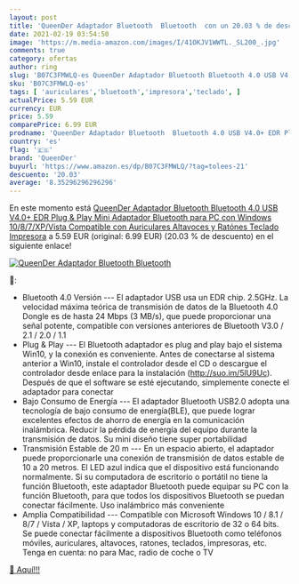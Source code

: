 ```yaml
---
layout: post
title: 'QueenDer Adaptador Bluetooth  Bluetooth  con un 20.03 % de descuento'
date: 2021-02-19 03:54:50
image: 'https://m.media-amazon.com/images/I/41OKJV1WWTL._SL200_.jpg'
comments: true
category: ofertas
author: ring
slug: 'B07C3FMWLQ-es QueenDer Adaptador Bluetooth Bluetooth 4.0 USB V4.0+ EDR...'
sku: 'B07C3FMWLQ-es'
tags: [ 'auriculares','bluetooth','impresora','teclado', ]
actualPrice: 5.59 EUR
currency: EUR
price: 5.59
comparePrice: 6.99 EUR
prodname: 'QueenDer Adaptador Bluetooth  Bluetooth 4.0 USB V4.0+ EDR Plug & Play Mini Adaptador Bluetooth para PC con Windows 10/8/7/XP/Vista Compatible con Auriculares Altavoces y Ratónes  Teclado  Impresora'
country: 'es'
flag: '🇪🇸'
brand: 'QueenDer'
buyurl: 'https://www.amazon.es/dp/B07C3FMWLQ/?tag=tolees-21'
descuento: '20.03'
average: '8.35296296296296'
---
```


En este momento está [QueenDer Adaptador Bluetooth  Bluetooth 4.0 USB V4.0+ EDR Plug & Play Mini Adaptador Bluetooth para PC con Windows 10/8/7/XP/Vista Compatible con Auriculares Altavoces y Ratónes  Teclado  Impresora](https://www.amazon.es/dp/B07C3FMWLQ/?tag=tolees-21) a 5.59 EUR (original: 6.99 EUR) (20.03 %  de descuento) en el siguiente enlace!

[![QueenDer Adaptador Bluetooth  Bluetooth ](https://m.media-amazon.com/images/I/41OKJV1WWTL._SL200_.jpg)](https://www.amazon.es/dp/B07C3FMWLQ/?tag=tolees-21)

🔎:

- Bluetooth 4.0 Versión --- El adaptador USB usa un EDR chip. 2.5GHz. La velocidad máxima teórica de transmisión de datos de la Bluetooth 4.0 Dongle es de hasta 24 Mbps (3 MB/s), que puede proporcionar una señal potente, compatible con versiones anteriores de Bluetooth V3.0 / 2.1 / 2.0 / 1.1
- Plug & Play --- El Bluetooth adaptador es plug and play bajo el sistema Win10, y la conexión es conveniente. Antes de conectarse al sistema anterior a Win10, instale el controlador desde el CD o descargue el controlador desde enlace para la instalación (http://suo.im/5lU9Uc). Después de que el software se esté ejecutando, simplemente conecte el adaptador para conectar
- Bajo Consumo de Energía --- El adaptador Bluetooth USB2.0 adopta una tecnología de bajo consumo de energía(BLE), que puede lograr excelentes efectos de ahorro de energía en la comunicación inalámbrica. Reducir la pérdida de energía del equipo durante la transmisión de datos. Su mini diseño tiene super portabilidad
- Transmisión Estable de 20 m --- En un espacio abierto, el adaptador puede proporcionarle una conexión de transmisión de datos estable de 10 a 20 metros. El LED azul indica que el dispositivo está funcionando normalmente. Si su computadora de escritorio o portátil no tiene la función Bluetooth, este adaptador Bluetooth puede equipar su PC con la función Bluetooth, para que todos los dispositivos Bluetooth se puedan conectar fácilmente. Uso inalámbrico más conveniente
- Amplia Compatibilidad --- Compatible con Microsoft Windows 10 / 8.1 / 8/7 / Vista / XP, laptops y computadoras de escritorio de 32 o 64 bits. Se puede conectar fácilmente a dispositivos Bluetooth como teléfonos móviles, auriculares, altavoces, ratones, teclados, impresoras, etc. Tenga en cuenta: no para Mac, radio de coche o TV

[🛒 Aquí!!!](https://www.amazon.es/dp/B07C3FMWLQ/?tag=tolees-21)

